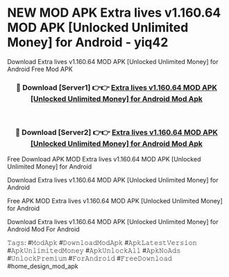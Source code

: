 # NEW MOD APK Extra lives v1.160.64 MOD APK [Unlocked Unlimited Money] for Android - yiq42
Download Extra lives v1.160.64 MOD APK [Unlocked Unlimited Money] for Android Free Mod APK

<div align="center">
<h3>🔴 Download [Server1] 👉👉 <a href="https://apk-comot.site?title=Extra_lives_v1.160.64_MOD_APK_[Unlocked_Unlimited_Money]_for_Android">Extra lives v1.160.64 MOD APK [Unlocked Unlimited Money] for Android Mod Apk</a></h3><br>

<h3>🔴 Download [Server2] 👉👉 <a href="https://apk-comot.site?title=Extra_lives_v1.160.64_MOD_APK_[Unlocked_Unlimited_Money]_for_Android">Extra lives v1.160.64 MOD APK [Unlocked Unlimited Money] for Android Mod Apk</a></h3>
</div>


Free Download APK MOD Extra lives v1.160.64 MOD APK [Unlocked Unlimited Money] for Android

Download Extra lives v1.160.64 MOD APK [Unlocked Unlimited Money] for Android 

Free APK MOD Extra lives v1.160.64 MOD APK [Unlocked Unlimited Money] for Android 

Download Extra lives v1.160.64 MOD APK [Unlocked Unlimited Money] for Android Mod For Android

𝚃𝚊𝚐𝚜: #𝙼𝚘𝚍𝙰𝚙𝚔 #𝙳𝚘𝚠𝚗𝚕𝚘𝚊𝚍𝙼𝚘𝚍𝙰𝚙𝚔 #𝙰𝚙𝚔𝙻𝚊𝚝𝚎𝚜𝚝𝚅𝚎𝚛𝚜𝚒𝚘𝚗 #𝙰𝚙𝚔𝚄𝚗𝚕𝚒𝚖𝚒𝚝𝚎𝚍𝙼𝚘𝚗𝚎𝚢 #𝙰𝚙𝚔𝚄𝚗𝚕𝚘𝚌𝚔𝙰𝚕𝚕 #𝙰𝚙𝚔𝙽𝚘𝙰𝚍𝚜 #𝚄𝚗𝚕𝚘𝚌𝚔𝙿𝚛𝚎𝚖𝚒𝚞𝚖 #𝙵𝚘𝚛𝙰𝚗𝚍𝚛𝚘𝚒𝚍 #𝙵𝚛𝚎𝚎𝙳𝚘𝚠𝚗𝚕𝚘𝚊𝚍 #home_design_mod_apk